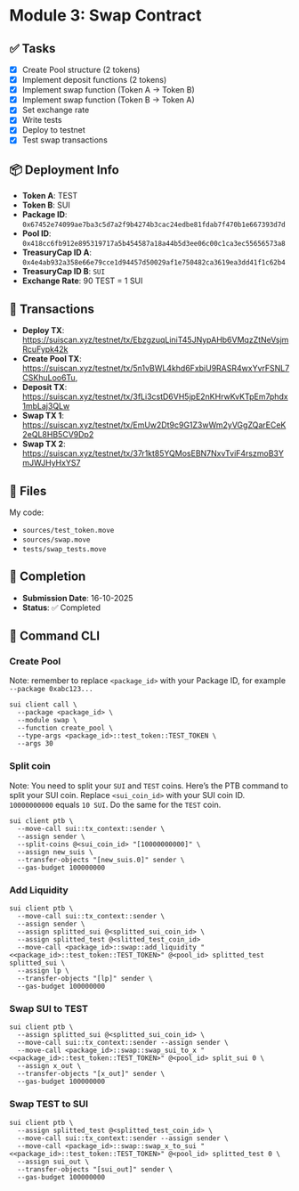 # Module 3: Swap Contract

## ✅ Tasks

- [x] Create Pool structure (2 tokens)
- [x] Implement deposit functions (2 tokens)
- [x] Implement swap function (Token A → Token B)
- [x] Implement swap function (Token B → Token A)
- [x] Set exchange rate
- [x] Write tests
- [x] Deploy to testnet
- [x] Test swap transactions

## 📦 Deployment Info

- **Token A**: TEST
- **Token B**: SUI
- **Package ID**: `0x67452e74099ae7ba3c5d7a2f9b4274b3cac24edbe81fdab7f470b1e667393d7d`
- **Pool ID**: `0x418cc6fb912e895319717a5b454587a18a44b5d3ee06c00c1ca3ec55656573a8`
- **TreasuryCap ID A**: `0x4e4ab932a358e66e79cce1d94457d50029af1e750482ca3619ea3dd41f1c62b4`
- **TreasuryCap ID B**: `SUI`
- **Exchange Rate**: 90 TEST = 1 SUI

## 🔗 Transactions

- **Deploy TX**: https://suiscan.xyz/testnet/tx/EbzgzuqLiniT45JNypAHb6VMqzZtNeVsjmRcuFypk42k
- **Create Pool TX**: https://suiscan.xyz/testnet/tx/5n1vBWL4khd6FxbiU9RASR4wxYvrFSNL7CSKhuLoo6Tu,
- **Deposit TX**: https://suiscan.xyz/testnet/tx/3fLi3cstD6VH5jpE2nKHrwKvKTpEm7phdx1mbLaj3QLw
- **Swap TX 1**: https://suiscan.xyz/testnet/tx/EmUw2Dt9c9G1Z3wWm2yVGgZQarECeK2eQL8HB5CV9Dp2
- **Swap TX 2**: https://suiscan.xyz/testnet/tx/37r1kt85YQMosEBN7NxvTviF4rszmoB3YmJWJHyHxYS7

## 📂 Files

My code:

- `sources/test_token.move`
- `sources/swap.move`
- `tests/swap_tests.move`

## 📅 Completion

- **Submission Date**: 16-10-2025
- **Status**: ✅ Completed

## 🐝 Command CLI

### Create Pool

Note: remember to replace `<package_id>` with your Package ID, for example `--package 0xabc123...`

```
sui client call \
  --package <package_id> \
  --module swap \
  --function create_pool \
  --type-args <package_id>::test_token::TEST_TOKEN \
  --args 30
```

### Split coin

Note: You need to split your `SUI` and `TEST` coins.
Here’s the PTB command to split your SUI coin.
Replace `<sui_coin_id>` with your SUI coin ID.
`10000000000` equals `10 SUI`.
Do the same for the `TEST` coin.

```
sui client ptb \
  --move-call sui::tx_context::sender \
  --assign sender \
  --split-coins @<sui_coin_id> "[10000000000]" \
  --assign new_suis \
  --transfer-objects "[new_suis.0]" sender \
  --gas-budget 100000000
```

### Add Liquidity

```
sui client ptb \
  --move-call sui::tx_context::sender \
  --assign sender \
  --assign splitted_sui @<splitted_sui_coin_id> \
  --assign splitted_test @<slitted_test_coin_id>
  --move-call <package_id>::swap::add_liquidity "<<package_id>::test_token::TEST_TOKEN>" @<pool_id> splitted_test splitted_sui \
  --assign lp \
  --transfer-objects "[lp]" sender \
  --gas-budget 100000000
```

### Swap SUI to TEST

```
sui client ptb \
  --assign splitted_sui @<splitted_sui_coin_id> \
  --move-call sui::tx_context::sender --assign sender \
  --move-call <package_id>::swap::swap_sui_to_x "<<package_id>::test_token::TEST_TOKEN>" @<pool_id> split_sui 0 \
  --assign x_out \
  --transfer-objects "[x_out]" sender \
  --gas-budget 100000000
```

### Swap TEST to SUI

```
sui client ptb \
  --assign splitted_test @<splitted_test_coin_id> \
  --move-call sui::tx_context::sender --assign sender \
  --move-call <package_id>::swap::swap_x_to_sui "<<package_id>::test_token::TEST_TOKEN>" @<pool_id> splitted_test 0 \
  --assign sui_out \
  --transfer-objects "[sui_out]" sender \
  --gas-budget 100000000
```
